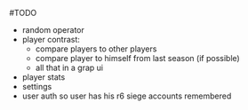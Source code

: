 #TODO

- random operator
- player contrast:
  - compare players to other players
  - compare player to himself from last season (if possible)
  - all that in a grap ui
- player stats
- settings
- user auth so user has his r6 siege accounts remembered
